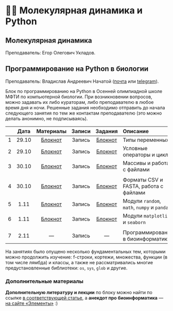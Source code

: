 # 👨‍💻 Молекулярная динамика и Python

## Молекулярная динамика

Преподаватель: Егор Олегович Укладов.

## Программирование на Python в биологии

Преподаватель: Владислав Андреевич Начатой ([почта](mailto:nachatoi@list.ru) или [telegram](https://t.me/subpolare)). 

Блок по программированию на Python в Осенней олимпиадной школе МФТИ по компьютерной биологии. При возникновении вопросов, можно задавать их либо кураторам, либо преподавателю в любое время дня и ночи. Решенные задания необходимо отправить до начала следующего занятия по тем же контактам преподавателю (это можно делать анонимно, не подписываясь).  

|  | Дата | Материалы | Записи | Задания | Описание | 
| :------: | :------: | :------: | :------: | :------: | :------ |
| 1 | 29.10 | [Блокнот](https://colab.research.google.com/drive/1FNm7qUJJ4NmorT_FN5Qr0uYSxLIf1hjQ?usp=sharing) | Запись | [Блокнот](https://colab.research.google.com/drive/1IZrKNB_qbbPn-tbQcqs1u92llNN-dncw?usp=sharing) | Типы переменных | 
| 2 | 29.10 | [Блокнот](https://colab.research.google.com/drive/1toxkOC-67pY38gG2k1X-hmurRS37jslq?usp=sharing) | Запись | [Блокнот](https://colab.research.google.com/drive/1YgFAvtDf819gt-_z133LLXC9y8zbTQ35?usp=sharing) | Условные операторы и циклы |
| 3 | 30.10 | [Блокнот](https://colab.research.google.com/drive/13y1J3-1HQUpRnXi3KdJ-C-WzoOfD3GYk?usp=sharing) | Запись | [Блокнот](https://colab.research.google.com/drive/1-WqB5sP0zeWT2kzmHQN8cHZE4gH8x99v?usp=sharing) | Массивы и работа с файлами | 
|  |  |  |  |  |  |  |
| 4 | 30.10 | [Блокнот](https://colab.research.google.com/drive/1pcX2ZYo3Mbg4wlXDRWXqS69o1Q5aSkMI?usp=sharing) | Запись | [Блокнот](https://colab.research.google.com/drive/1bcLU0T5td7JuqpzIhyYakINb9zY271sU?usp=sharing) | Форматы CSV и FASTA, работа с файлами | 
| 5 | 1.11 | [Блокнот](https://colab.research.google.com/drive/1izKcyc14rS00G-KQ4skvBlMkHdunG8KI?usp=sharing) | Запись | [Блокнот](https://colab.research.google.com/drive/1BGnPEcXWXbW6WzceUXGbhZ1idMnhqS9M?usp=sharing) | Модули `random`, `math`, `numpy` и `pandas` | 
| 6 | 1.11 | [Блокнот](https://colab.research.google.com/drive/1klESOSYu5BgGPX-3SSqtOQ6ipYadVkFQ?usp=sharing) | Запись | [Блокнот](https://colab.research.google.com/drive/12lh2naOZ77mlfkrjf3j1qYDEIdDH1HGH?usp=sharing) | Модули `matplotlib` и `seaborn` | 
|  |  |  |  |  |  |  |
| 7 | 2.11 | — | Запись | — | Программирования в биоинформатике | 

На занятиях было опущено несколько фундаментальных тем, которыми можно продолжить изучение: f-строки, кортежи, множества, функции (в том числе лямбда) и классы, а также не рассматривались многие предустановленные библиотеки: `os`, `sys`, `glob` и другие. 

### Дополнительные материалы

**Дополнительную литературу и лекции** по блоку можно найти по ссылке [в соответствующей статье](https://vk.com/@nachatoi-literatura-po-python), а **анекдот про биоинформатика** — [на сайте «Элементы»](https://elementy.ru/nauchno-populyarnaya_biblioteka/432183/Bioinformatiki_proiskhozhdenie_i_zhiznennyy_tsikl) :)
